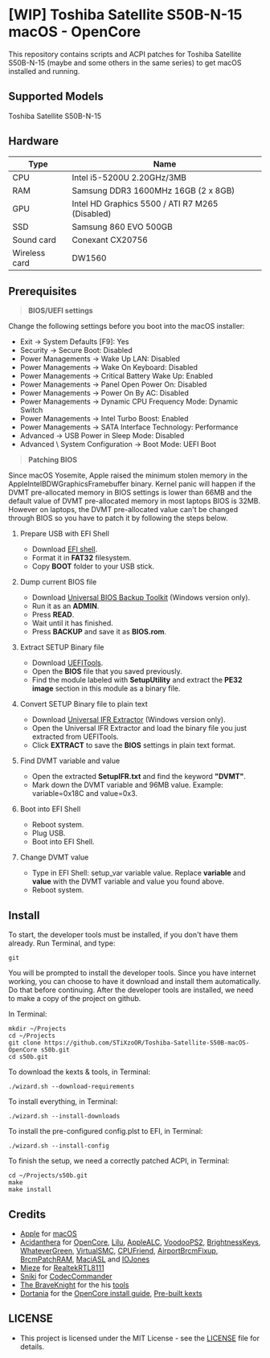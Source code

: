 # [WIP] Toshiba Satellite S50B-N-15 macOS - OpenCore

This repository contains scripts and ACPI patches for Toshiba Satellite S50B-N-15 (maybe and some others in the same series) to get macOS installed and running.

## Supported Models

Toshiba Satellite S50B-N-15

## Hardware

| Type          | Name                                            |
| ------------- | ----------------------------------------------- |
| CPU           | Intel i5-5200U 2.20GHz/3MB                      |
| RAM           | Samsung DDR3 1600MHz 16GB (2 x 8GB)             |
| GPU           | Intel HD Graphics 5500 / ATI R7 M265 (Disabled) |
| SSD           | Samsung 860 EVO 500GB                           |
| Sound card    | Conexant CX20756                                |
| Wireless card | DW1560                                          |

## Prerequisites

> **BIOS/UEFI settings**

Change the following settings before you boot into the macOS installer:

- Exit → System Defaults [F9]: Yes
- Security → Secure Boot: Disabled
- Power Managements → Wake Up LAN: Disabled
- Power Managements → Wake On Keyboard: Disabled
- Power Managements → Critical Battery Wake Up: Enabled
- Power Managements → Panel Open Power On: Disabled
- Power Managements → Power On By AC: Disabled
- Power Managements → Dynamic CPU Frequency Mode: Dynamic Switch
- Power Managements → Intel Turbo Boost: Enabled
- Power Managements → SATA Interface Technology: Performance
- Advanced → USB Power in Sleep Mode: Disabled
- Advanced \ System Configuration → Boot Mode: UEFI Boot

> **Patching BIOS**

Since macOS Yosemite, Apple raised the minimum stolen memory in the AppleIntelBDWGraphicsFramebuffer binary. Kernel panic will happen if the DVMT pre-allocated memory in BIOS settings is lower than 66MB and the default value of DVMT pre-allocated memory in most laptops BIOS is 32MB. However on laptops, the DVMT pre-allocated value can't be changed through BIOS so you have to patch it by following the steps below.

1. Prepare USB with EFI Shell

   - Download [EFI shell](http://www.firewolf.science/wp-content/uploads/2015/04/EFI-shell.zip).
   - Format it in **FAT32** filesystem.
   - Copy **BOOT** folder to your USB stick.

2. Dump current BIOS file

   - Download [Universal BIOS Backup Toolkit](http://m.majorgeeks.com/files/details/universal_bios_backup_toolkit.html) (Windows version only).
   - Run it as an **ADMIN**.
   - Press **READ**.
   - Wait until it has finished.
   - Press **BACKUP** and save it as **BIOS.rom**.

3. Extract SETUP Binary file

   - Download [UEFITools](https://github.com/LongSoft/UEFITool/releases).
   - Open the **BIOS** file that you saved previously.
   - Find the module labeled with **SetupUtility** and extract the **PE32 image** section﻿ in this module as a binary file.

4. Convert SETUP Binary file to plain text

   - Download [Universal IFR Extractor](https://github.com/LongSoft/Universal-IFR-Extractor/releases) (Windows version only).
   - Open the Universal IFR Extractor and load the binary file you just extracted from UEFITools.
   - Click **EXTRACT** to save the **BIOS** settings in plain text format.

5. Find DVMT variable and value

   - Open the extracted **SetupIFR.txt** and find the keyword **"DVMT"**.
   - Mark down the DVMT variable and 96MB value. Example: variable=0x18C and value=0x3.

6. Boot into EFI Shell

   - Reboot system.
   - Plug USB.
   - Boot into EFI Shell.

7. Change DVMT value

   - Type in EFI Shell: setup_var variable value. Replace **variable** and **value** with the DVMT variable and value you found above.
   - Reboot system.

## Install

To start, the developer tools must be installed, if you don't have them already. Run Terminal, and type:

```(shell)
git
```

You will be prompted to install the developer tools. Since you have internet working, you can choose to have it download and install them automatically. Do that before continuing.
After the developer tools are installed, we need to make a copy of the project on github.

In Terminal:

```(shell)
mkdir ~/Projects
cd ~/Projects
git clone https://github.com/STiXzoOR/Toshiba-Satellite-S50B-macOS-OpenCore s50b.git
cd s50b.git
```

To download the kexts & tools, in Terminal:

```(shell)
./wizard.sh --download-requirements
```

To install everything, in Terminal:

```(shell)
./wizard.sh --install-downloads
```

To install the pre-configured config.plst to EFI, in Terminal:

```(shell)
./wizard.sh --install-config
```

To finish the setup, we need a correctly patched ACPI, in Terminal:

```(shell)
cd ~/Projects/s50b.git
make
make install
```

## Credits

- [Apple](https://apple.com) for [macOS](https://www.apple.com/macos/)
- [Acidanthera](https://github.com/acidanthera) for [OpenCore](https://github.com/acidanthera/OpenCorePkg), [Lilu](https://github.com/acidanthera/Lilu), [AppleALC](https://github.com/acidanthera/AppleALC), [VoodooPS2](https://github.com/acidanthera/VoodooPS2), [BrightnessKeys](https://github.com/acidanthera/BrightnessKeys), [WhateverGreen](https://github.com/acidanthera/WhateverGreen), [VirtualSMC](https://github.com/acidanthera/VirtualSMC), [CPUFriend](https://github.com/acidanthera/CPUFriend), [AirportBrcmFixup](https://github.com/acidanthera/AirportBrcmFixup), [BrcmPatchRAM](https://github.com/acidanthera/BrcmPatchRAM), [MaciASL](https://github.com/acidanthera/MaciASL) and [IOJones](https://github.com/acidanthera/IOJones)
- [Mieze](https://github.com/Mieze) for [RealtekRTL8111](https://github.com/Mieze/RTL8111_driver_for_OS_X)
- [Sniki](https://github.com/Sniki) for [CodecCommander](https://github.com/Sniki/EAPD-Codec-Commander)
- [The BraveKnight](https://github.com/the-braveknight) for the his [tools](https://github.com/the-braveknight/macos-tools)
- [Dortania](https://github.com/dortania) for the [OpenCore install guide](https://dortania.github.io/OpenCore-Install-Guide), [Pre-built kexts](https://dortania.github.io/builds)

## LICENSE

- This project is licensed under the MIT License - see the [LICENSE](https://github.com/STiXzoOR/Toshiba-Satellite-S50B-N-15-macOS-OpenCore/blob/master/LICENSE) file for details.

